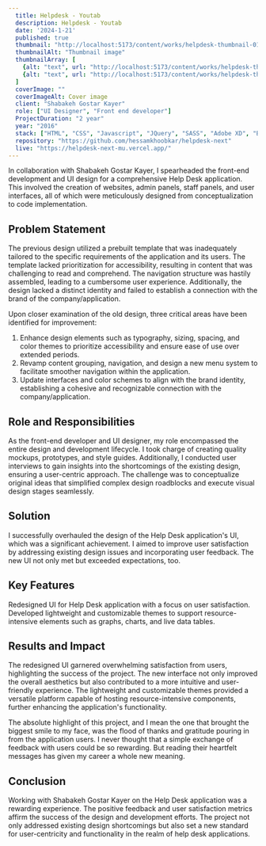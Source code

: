 ```yaml
---
  title: Helpdesk - Youtab
  description: Helpdesk - Youtab
  date: '2024-1-21'
  published: true
  thumbnail: "http://localhost:5173/content/works/helpdesk-thumbnail-01.webp"
  thumbnailAlt: "Thumbnail image"
  thumbnailArray: [
    {alt: "text", url: "http://localhost:5173/content/works/helpdesk-thumbnail-02.webp"},
    {alt: "text", url: "http://localhost:5173/content/works/helpdesk-thumbnail-03.webp"},
  ]
  coverImage: ""
  coverImageAlt: Cover image
  client: "Shabakeh Gostar Kayer"
  role: ["UI Designer", "Front end developer"]
  ProjectDuration: "2 year"
  year: "2016"
  stack: ["HTML", "CSS", "Javascript", "JQuery", "SASS", "Adobe XD", "Bootstrap"]
  repository: "https://github.com/hessamkhoobkar/helpdesk-next"
  live: "https://helpdesk-next-mu.vercel.app/"
---
```


In collaboration with Shabakeh Gostar Kayer, I spearheaded the front-end development and UI design for a comprehensive Help Desk application. This involved the creation of websites, admin panels, staff panels, and user interfaces, all of which were meticulously designed from conceptualization to code implementation.

## Problem Statement

The previous design utilized a prebuilt template that was inadequately tailored to the specific requirements of the application and its users. The template lacked prioritization for accessibility, resulting in content that was challenging to read and comprehend. The navigation structure was hastily assembled, leading to a cumbersome user experience. Additionally, the design lacked a distinct identity and failed to establish a connection with the brand of the company/application.

Upon closer examination of the old design, three critical areas have been identified for improvement:

1. Enhance design elements such as typography, sizing, spacing, and color themes to prioritize accessibility and ensure ease of use over extended periods.
2. Revamp content grouping, navigation, and design a new menu system to facilitate smoother navigation within the application.
3. Update interfaces and color schemes to align with the brand identity, establishing a cohesive and recognizable connection with the company/application.

## Role and Responsibilities

As the front-end developer and UI designer, my role encompassed the entire design and development lifecycle. I took charge of creating quality mockups, prototypes, and style guides. Additionally, I conducted user interviews to gain insights into the shortcomings of the existing design, ensuring a user-centric approach. The challenge was to conceptualize original ideas that simplified complex design roadblocks and execute visual design stages seamlessly.

## Solution

I successfully overhauled the design of the Help Desk application's UI, which was a significant achievement. I aimed to improve user satisfaction by addressing existing design issues and incorporating user feedback. The new UI not only met but exceeded expectations, too.

## Key Features

Redesigned UI for Help Desk application with a focus on user satisfaction.
Developed lightweight and customizable themes to support resource-intensive elements such as graphs, charts, and live data tables.

## Results and Impact

The redesigned UI garnered overwhelming satisfaction from users, highlighting the success of the project. The new interface not only improved the overall aesthetics but also contributed to a more intuitive and user-friendly experience. The lightweight and customizable themes provided a versatile platform capable of hosting resource-intensive components, further enhancing the application's functionality.

The absolute highlight of this project, and I mean the one that brought the biggest smile to my face, was the flood of thanks and gratitude pouring in from the application users. I never thought that a simple exchange of feedback with users could be so rewarding. But reading their heartfelt messages has given my career a whole new meaning.

## Conclusion

Working with Shabakeh Gostar Kayer on the Help Desk application was a rewarding experience. The positive feedback and user satisfaction metrics affirm the success of the design and development efforts. The project not only addressed existing design shortcomings but also set a new standard for user-centricity and functionality in the realm of help desk applications.
